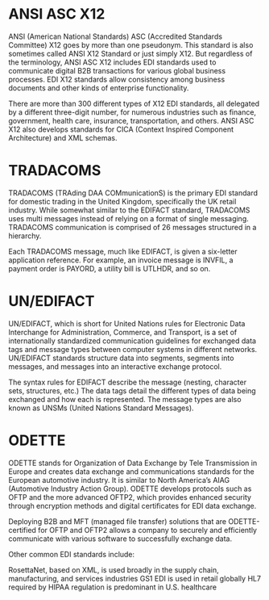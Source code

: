 # ANSI ASC X12

ANSI (American National Standards) ASC (Accredited Standards Committee) X12 goes by more than one pseudonym. This standard is also sometimes called ANSI X12 Standard or just simply X12. But regardless of the terminology, ANSI ASC X12 includes EDI standards used to communicate digital B2B transactions for various global business processes. EDI X12 standards allow consistency among business documents and other kinds of enterprise functionality.

There are more than 300 different types of X12 EDI standards, all delegated by a different three-digit number, for numerous industries such as finance, government, health care, insurance, transportation, and others. ANSI ASC X12 also develops standards for CICA (Context Inspired Component Architecture) and XML schemas.

# TRADACOMS

TRADACOMS (TRAding DAA COMmunicationS) is the primary EDI standard for domestic trading in the United Kingdom, specifically the UK retail industry. While somewhat similar to the EDIFACT standard, TRADACOMS uses multi messages instead of relying on a format of single messaging. TRADACOMS communication is comprised of 26 messages structured in a hierarchy.

Each TRADACOMS message, much like EDIFACT, is given a six-letter application reference. For example, an invoice message is INVFIL, a payment order is PAYORD, a utility bill is UTLHDR, and so on.

# UN/EDIFACT

UN/EDIFACT, which is short for United Nations rules for Electronic Data Interchange for Administration, Commerce, and Transport, is a set of internationally standardized communication guidelines for exchanged data tags and message types between computer systems in different networks. UN/EDIFACT standards structure data into segments, segments into messages, and messages into an interactive exchange protocol.

The syntax rules for EDIFACT describe the message (nesting, character sets, structures, etc.) The data tags detail the different types of data being exchanged and how each is represented. The message types are also known as UNSMs (United Nations Standard Messages).

# ODETTE

ODETTE stands for Organization of Data Exchange by Tele Transmission in Europe and creates data exchange and communications standards for the European automotive industry. It is similar to North America’s AIAG (Automotive Industry Action Group). ODETTE develops protocols such as OFTP and the more advanced OFTP2, which provides enhanced security through encryption methods and digital certificates for EDI data exchange.

Deploying B2B and MFT (managed file transfer) solutions that are ODETTE-certified for OFTP and OFTP2 allows a company to securely and efficiently communicate with various software to successfully exchange data.

Other common EDI standards include:

RosettaNet, based on XML, is used broadly in the supply chain, manufacturing, and services industries
GS1 EDI is used in retail globally
HL7 required by HIPAA regulation is predominant in U.S. healthcare